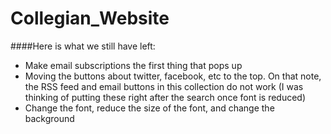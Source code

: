 # Collegian_Website

####Here is what we still have left:
- Make email subscriptions the first thing that pops up
- Moving the buttons about twitter, facebook, etc to the top. On that
note, the RSS feed and email buttons in this collection do not work (I
was thinking of putting these right after the search once font is
reduced)
- Change the font, reduce the size of the font, and change the
background
